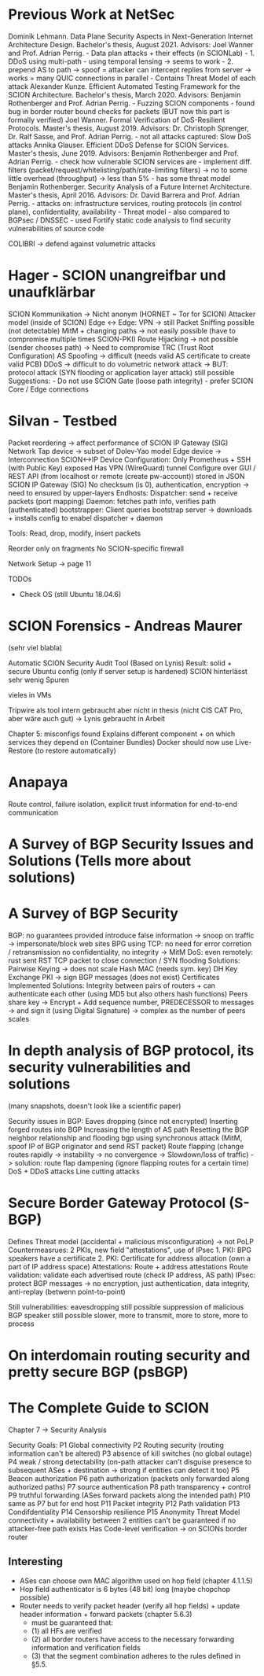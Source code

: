 # Previous Work at NetSec
Dominik Lehmann. Data Plane Security Aspects in Next-Generation Internet Architecture Design. Bachelor's thesis, August 2021. Advisors: Joel Wanner and Prof. Adrian Perrig.
    - Data plan attacks + their effects (in SCIONLab)
    - 1. DDoS using multi-path
      - using temporal lensing -> seems to work
    - 2. prepend AS to path -> spoof = attacker can intercept replies from server
         -> works = many QUIC connections in parallel
    - Contains Threat Model of each attack
Alexander Kunze. Efficient Automated Testing Framework for the SCION Architecture. Bachelor's thesis, March 2020. Advisors: Benjamin Rothenberger and Prof. Adrian Perrig.
    - Fuzzing SCION components
    - found bug in border router bound checks for packets (BUT now this part is formally verified)
Joel Wanner. Formal Verification of DoS-Resilient Protocols. Master's thesis, August 2019. Advisors: Dr. Christoph Sprenger, Dr. Ralf Sasse, and Prof. Adrian Perrig.
    - not all attacks captured: Slow DoS attacks
Annika Glauser. Efficient DDoS Defense for SCION Services. Master's thesis, June 2019. Advisors: Benjamin Rothenberger and Prof. Adrian Perrig.
    - check how vulnerable SCION services are
    - implement diff. filters (packet/request/whitelisting/path/rate-limiting filters)
        -> no to some little overhead (throughput) -> less than 5%
    - has some threat model
Benjamin Rothenberger. Security Analysis of a Future Internet Architecture. Master's thesis, April 2016. Advisors: Dr. David Barrera and Prof. Adrian Perrig.
    - attacks on: infrastructure services, routing protocols (in control plane), confidentiality, availability
    - Threat model
    - also compared to BGPsec / DNSSEC
    - used Fortify static code analysis to find security vulnerabilities of source code

COLIBRI -> defend against volumetric attacks

# Hager - SCION unangreifbar und unaufklärbar
SCION Kommunikation -> Nicht anonym (HORNET ~ Tor for SCION)
Attacker model (inside of SCION)
Edge <-> Edge: VPN -> still Packet Sniffing possible (not detectable)
MitM + changing paths -> not easily possible (have to compromise multiple times SCION-PKI)
Route Hijacking -> not possible (sender chooses path) -> Need to compromise TRC (Trust Root Configuration)
AS Spoofing -> difficult (needs valid AS certificate to create valid PCB)
DDoS -> difficult to do volumetric network attack -> BUT: protocol attack (SYN flooding or application layer attack) still possible
Suggestions:
    - Do not use SCION Gate (loose path integrity)
    - prefer SCION Core / Edge connections

# Silvan - Testbed

Packet reordering -> affect performance of SCION IP Gateway (SIG)
Network Tap device -> subset of Dolev-Yao model
Edge device -> Interconnection SCION<->IP
Device Configuration: 
    Only Prometheus + SSH (with Public Key) exposed
    Has VPN (WireGuard) tunnel
    Configure over GUI / REST API (from localhost or remote (create pw-account))
    stored in JSON
SCION IP Gateway (SIG)
    No checksum (is 0), authentication, encryption -> need to ensured by upper-layers
Endhosts:
    Dispatcher: send + receive packets (port mapping)
    Daemon: fetches path info, verifies path (authenticated)
    bootstrapper: Client queries bootstrap server -> downloads + installs config to enabel dispatcher + daemon

Tools:
    Read, drop, modify, insert packets

Reorder only on fragments
No SCION-specific firewall


Network Setup -> page 11

TODOs
- Check OS (still Ubuntu 18.04.6)




# SCION Forensics - Andreas Maurer
(sehr viel blabla)

Automatic SCION Security Audit Tool (Based on Lynis)
    Result: solid + secure Ubuntu config (only if server setup is hardened)
SCION hinterlässt sehr wenig Spuren

vieles in VMs

Tripwire als tool intern gebraucht aber nicht in thesis (nicht CIS CAT Pro, aber wäre auch gut) 
-> Lynis gebraucht in Arbeit

Chapter 5: misconfigs found
Explains different component + on which services they depend on (Container Bundles)
Docker should now use Live-Restore (to restore automatically)



# Anapaya

Route control, failure isolation, explicit trust information for end-to-end communication

# A Survey of BGP Security Issues and Solutions (Tells more about solutions)
# A Survey of BGP Security

BGP: no guarantees provided
introduce false information -> snoop on traffic -> impersonate/block web sites
BPG using TCP: no need for error corretion / retransmission
    no confidentiality, no integrity -> MitM
    DoS: even remotely: rust sent RST TCP packet to close connection / SYN flooding
Solutions:
    Pairwise Keying -> does not scale
    Hash
    MAC (needs sym. key)
    DH Key Exchange
    PKI -> sign BGP messages (does not exist)
    Certificates
Implemented Solutions:
    Integrity between pairs of routers + can authenticate each other (using MD5 but also others hash functions)
    Peers share key -> Encrypt + Add sequence number, PREDECESSOR to messages -> and sign it (using Digital Signature)
        -> complex as the number of peers scales


# In depth analysis of BGP protocol, its security vulnerabilities and solutions
(many snapshots, doesn't look like a scientific paper)

Security issues in BGP:
    Eaves dropping (since not encrypted)
    Inserting forged routes into BGP
    Increasing the length of AS path
    Resetting the BGP neighbor relationship and flooding bgp using synchronous attack
        (MitM, spoof IP of BGP originator and send RST packet)
    Route flapping (change routes rapidly -> instability -> no convergence -> Slowdown/loss of traffic) -> solution: route flap dampening (ignore flapping routes for a certain time)
    DoS + DDoS attacks
    Line cutting attacks

# Secure Border Gateway Protocol (S-BGP)

Defines Threat model (accidental + malicious misconfiguration) -> not PoLP
Countermeasrues:
    2 PKIs, new field "attestations", use of IPsec
    1. PKI: BPG speakers have a certificate
    2. PKI: Certificate for address allocation (own a part of IP address space)
    Attestations: Route + address attestations
    Route validation: validate each advertised route (check IP address, AS path)
    IPsec: protect BGP messages -> no encryption, just authentication, data integrity, anti-replay (betwenn point-to-point)

Still vulnerabilities:
    eavesdropping still possible
    suppression of malicious BGP speaker still possible
    slower, more to transmit, more to store, more to process


# On interdomain routing security and pretty secure BGP (psBGP)



# The Complete Guide to SCION
Chapter 7 -> Security Analysis

Security Goals:
    P1 Global connectivity
    P2 Routing security (routing information can't be altered)
    P3 absence of kill switches (no global outage)
    P4 weak / strong detectability (on-path attacker can't disguise presence to subsequent ASes + destination -> strong if entities can detect it too)
    P5 Beacon authorization
    P6 path authorization (packets only forwarded along authorized paths)
    P7 source authentication
    P8 path transparency + control
    P9 truthful forwarding (ASes forward packets along the intended path)
    P10 same as P7 but for end host
    P11 Packet integrity
    P12 Path validation
    P13 Condifdentiality
    P14 Censorship resilience
    P15 Anonymity
Threat Model
    connectivity + availability between 2 entities can't be guaranteed if no attacker-free path exists
Has Code-level verification -> on SCIONs border router

## Interesting
- ASes can choose own MAC algorithm used on hop field (chapter 4.1.1.5)
- Hop field authenticator is 6 bytes (48 bit) long (maybe chopchop possible)
- Router needs to verify packet header (verify all hop fields) + update header information + forward packets (chapter 5.6.3)
  - must be guaranteed that: 
  -  (1) all HFs are verified
  -  (2) all border routers have access to the necessary forwarding information and verification fields
  -  (3) that the segment combination adheres to the rules defined in §5.5.
